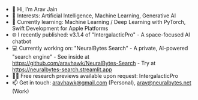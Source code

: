 - 👋 Hi, I’m Arav Jain
- 👀 Interests: Artificial Intelligence, Machine Learning, Generative AI
- 🌱 Currently learning: Machine Learning / Deep Learning with PyTorch, Swift Development for Apple Platforms
- 🌐 I recently published: v3.1.4 of "IntergalacticPro" - A space-focused AI chatbot
- 💻 Currently working on: "NeuralBytes Search" - A private, AI-powered "search engine" - See inside at https://github.com/aravhawk/NeuralBytes-Search - Try at https://neuralbytes-search.streamlit.app
- 👨‍🔬 Free research previews available upon request: IntergalacticPro
- 📫 Get in touch: aravhawk@gmail.com (Personal), arav@neuralbytes.net (Work)

<!---
aravhawk/aravhawk is a ✨ special ✨ repository because its `README.md` (this file) appears on your GitHub profile.
You can click the Preview link to take a look at your changes.
--->
